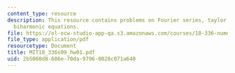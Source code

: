 ```yaml
---
content_type: resource
description: This resource contains problems on Fourier series, taylor series, and
  biharmonic equations.
file: https://ol-ocw-studio-app-qa.s3.amazonaws.com/courses/18-336-numerical-methods-for-partial-differential-equations-spring-2009/2b5060d8686e70da97960028c071a640_MIT18_336s09_hw01.pdf
file_type: application/pdf
resourcetype: Document
title: MIT18_336s09_hw01.pdf
uid: 2b5060d8-686e-70da-9796-0028c071a640
---
```

